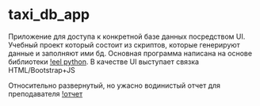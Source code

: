 # taxi_db_app
Приложение для доступа к конкретной базе данных посредством UI. Учебный проект который состоит из скриптов, 
которые генерируют данные и заполняют ими бд. Основная программа написана на основе библиотеки [!eel python](https://github.com/samuelhwilliams/Eel).
В качестве UI выступает связка HTML/Bootstrap+JS

Относительно развернутый, но ужасно водинистый отчет для преподавателя [!отчет](https://madolu2.github.io/TaxiDbApp-report2.0/)
